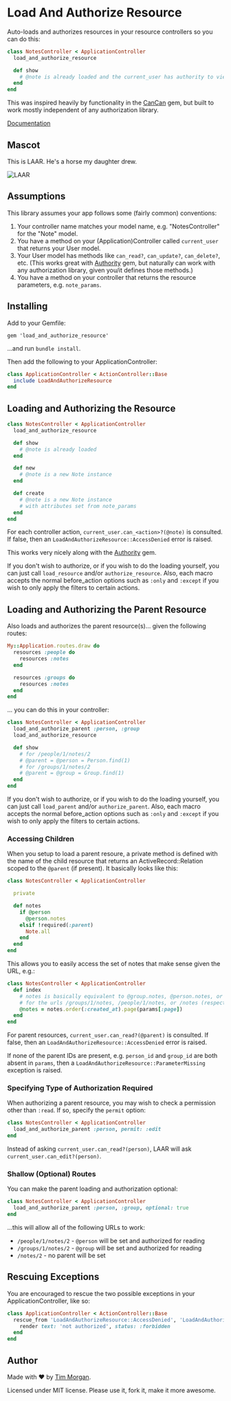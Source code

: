 # Load And Authorize Resource

Auto-loads and authorizes resources in your resource controllers so you can do this:

```ruby
class NotesController < ApplicationController
  load_and_authorize_resource

  def show
    # @note is already loaded and the current_user has authority to view it
  end
end
```

This was inspired heavily by functionality in the [CanCan](https://github.com/ryanb/cancan) gem, but built to work mostly independent of any authorization library.

[Documentation](http://rubydoc.info/github/seven1m/load_and_authorize_resource/master/frames)

## Mascot

This is LAAR. He's a horse my daughter drew.

![LAAR](https://raw.github.com/seven1m/load_and_authorize_resource/master/mascot.png)

## Assumptions

This library assumes your app follows some (fairly common) conventions:

1. Your controller name matches your model name, e.g. "NotesController" for the "Note" model.
2. You have a method on your (Application)Controller called `current_user` that returns your User model.
3. Your User model has methods like `can_read?`, `can_update?`, `can_delete?`, etc. (This works great with [Authority](https://github.com/nathanl/authority) gem, but naturally can work with any authorization library, given you/it defines those methods.)
4. You have a method on your controller that returns the resource parameters, e.g. `note_params`.

## Installing

Add to your Gemfile:

```
gem 'load_and_authorize_resource'
```

...and run `bundle install`.

Then add the following to your ApplicationController:

```ruby
class ApplicationController < ActionController::Base
  include LoadAndAuthorizeResource
end
```

## Loading and Authorizing the Resource

```ruby
class NotesController < ApplicationController
  load_and_authorize_resource

  def show
    # @note is already loaded
  end

  def new
    # @note is a new Note instance
  end

  def create
    # @note is a new Note instance
    # with attributes set from note_params
  end
end
```

For each controller action, `current_user.can_<action>?(@note)` is consulted. If false, then an `LoadAndAuthorizeResource::AccessDenied` error is raised.

This works very nicely along with the [Authority](https://github.com/nathanl/authority) gem.

If you don't wish to authorize, or if you wish to do the loading yourself, you can just call `load_resource` and/or `authorize_resource`. Also, each macro accepts the normal before_action options such as `:only` and `:except` if you wish to only apply the filters to certain actions.

## Loading and Authorizing the Parent Resource

Also loads and authorizes the parent resource(s)... given the following routes:

```ruby
My::Application.routes.draw do
  resources :people do
    resources :notes
  end

  resources :groups do
    resources :notes
  end
end
```

... you can do this in your controller:

```ruby
class NotesController < ApplicationController
  load_and_authorize_parent :person, :group
  load_and_authorize_resource

  def show
    # for /people/1/notes/2
    # @parent = @person = Person.find(1)
    # for /groups/1/notes/2
    # @parent = @group = Group.find(1)
  end
end
```

If you don't wish to authorize, or if you wish to do the loading yourself, you can just call `load_parent` and/or `authorize_parent`. Also, each macro accepts the normal before_action options such as `:only` and `:except` if you wish to only apply the filters to certain actions.

### Accessing Children

When you setup to load a parent resoure, a private method is defined with the name of the child resource that returns an ActiveRecord::Relation scoped to the `@parent` (if present). It basically looks like this:

```ruby
class NotesController < ApplicationController

  private

  def notes
    if @person
      @person.notes
    elsif !required(:parent)
      Note.all
    end
  end
end
```

This allows you to easily access the set of notes that make sense given the URL, e.g.:


```ruby
class NotesController < ApplicationController
  def index
    # notes is basically equivalent to @group.notes, @person.notes, or just Note,
    # for the urls /groups/1/notes, /people/1/notes, or /notes (respectively).
    @notes = notes.order(:created_at).page(params[:page])
  end
end
```

For parent resources, `current_user.can_read?(@parent)` is consulted. If false, then an `LoadAndAuthorizeResource::AccessDenied` error is raised.

If none of the parent IDs are present, e.g. `person_id` and `group_id` are both absent in `params`, then a `LoadAndAuthorizeResource::ParameterMissing` exception is raised.

### Specifying Type of Authorization Required

When authorizing a parent resource, you may wish to check a permission other than `:read`. If so, specify the `permit` option:

```ruby
class NotesController < ApplicationController
  load_and_authorize_parent :person, permit: :edit
end
```

Instead of asking `current_user.can_read?(person)`, LAAR will ask `current_user.can_edit?(person)`.

### Shallow (Optional) Routes

You can make the parent loading and authorization optional:

```ruby
class NotesController < ApplicationController
  load_and_authorize_parent :person, :group, optional: true
end
```

...this will allow all of the following URLs to work:

* `/people/1/notes/2` - `@person` will be set and authorized for reading
* `/groups/1/notes/2` - `@group` will be set and authorized for reading
* `/notes/2` - no parent will be set

## Rescuing Exceptions

You are encouraged to rescue the two possible exceptions in your ApplicationController, like so:

```ruby
class ApplicationController < ActionController::Base
  rescue_from 'LoadAndAuthorizeResource::AccessDenied', 'LoadAndAuthorizeResource::ParameterMissing' do |exception|
    render text: 'not authorized', status: :forbidden
  end
end
```

## Author

Made with ❤ by [Tim Morgan](http://timmorgan.org).

Licensed under MIT license. Please use it, fork it, make it more awesome.
